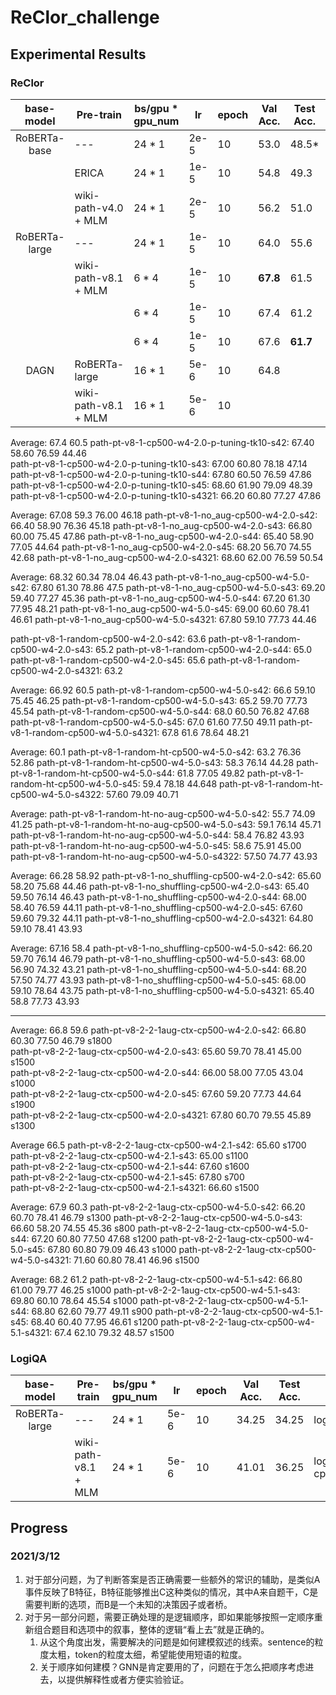 # ReClor_challenge


## Experimental Results

### ReClor

|   base-model |       Pre-train       | bs/gpu * gpu_num | lr   | epoch | Val Acc. | Test Acc. | path |
| :----------: | --------------------- | ---------------- | ---- | ----- | -------- | --------- | ---- |
| RoBERTa-base |  ---                  | 24 * 1           | 2e-5 |   10  |  53.0    |  48.5*    | roberta.base.2.0 |
|              |  ERICA                | 24 * 1           | 1e-5 |   10  |  54.8    |  49.3     | roberta.base.erica.ep.rp.1.0 |
|              |  wiki-path-v4.0 + MLM | 24 * 1           | 2e-5 |   10  |  56.2    |  51.0     | roberta.base.wiki_erica_path_v4_0.2.0_cp500.1.0.2080Ti |
| RoBERTa-large|  ---                  | 24 * 1           | 1e-5 |   10  |  64.0    |  55.6     | roberta.large.2.0 |
|              |  wiki-path-v8.1 + MLM | 6 * 4            | 1e-5 |   10  |**67.8**  |  61.5     | roberta.large.wiki_erica_path_v8.1.1.2080ti-cp500.2.0.w4.2080Ti |
|              |                       | 6 * 4            | 1e-5 |   10  |  67.4    |  61.2     | roberta.large.wiki_erica_path_v8.1.1.2080ti-cp500.4.0.w4.2080Ti (Re-use the head of pre-training) |
|              |                       | 6 * 4            | 1e-5 |   10  |  67.6    |**61.7**   | roberta.large.wiki_erica_path_v8.1.1.2080ti-cp500.5.0.w4.2080Ti |
| DAGN         |  RoBERTa-large        | 16 * 1           | 5e-6 |   10  |  64.8    |           |   |
|              |  wiki-path-v8.1 + MLM | 16 * 1           | 5e-6 |   10  |          |           |   |

Average: 67.4 60.5
path-pt-v8-1-cp500-w4-2.0-p-tuning-tk10-s42: 67.40 58.60 76.59 44.46  
path-pt-v8-1-cp500-w4-2.0-p-tuning-tk10-s43: 67.00 60.80 78.18 47.14  
path-pt-v8-1-cp500-w4-2.0-p-tuning-tk10-s44: 67.80 60.50 76.59 47.86  
path-pt-v8-1-cp500-w4-2.0-p-tuning-tk10-s45: 68.60 61.90 79.09 48.39  
path-pt-v8-1-cp500-w4-2.0-p-tuning-tk10-s4321: 66.20 60.80 77.27 47.86  

Average: 67.08 59.3 76.00 46.18
path-pt-v8-1-no_aug-cp500-w4-2.0-s42: 66.40 58.90 76.36 45.18
path-pt-v8-1-no_aug-cp500-w4-2.0-s43: 66.80 60.00 75.45 47.86
path-pt-v8-1-no_aug-cp500-w4-2.0-s44: 65.40 58.90 77.05 44.64
path-pt-v8-1-no_aug-cp500-w4-2.0-s45: 68.20 56.70 74.55 42.68
path-pt-v8-1-no_aug-cp500-w4-2.0-s4321: 68.60 62.00 76.59 50.54

Average: 68.32 60.34 78.04 46.43
path-pt-v8-1-no_aug-cp500-w4-5.0-s42: 67.80 61.30 78.86 47.5
path-pt-v8-1-no_aug-cp500-w4-5.0-s43: 69.20 59.40 77.27 45.36
path-pt-v8-1-no_aug-cp500-w4-5.0-s44: 67.20 61.30 77.95 48.21
path-pt-v8-1-no_aug-cp500-w4-5.0-s45: 69.00 60.60 78.41 46.61
path-pt-v8-1-no_aug-cp500-w4-5.0-s4321: 67.80 59.10 77.73 44.46

path-pt-v8-1-random-cp500-w4-2.0-s42: 63.6
path-pt-v8-1-random-cp500-w4-2.0-s43: 65.2
path-pt-v8-1-random-cp500-w4-2.0-s44: 65.0 
path-pt-v8-1-random-cp500-w4-2.0-s45: 65.6
path-pt-v8-1-random-cp500-w4-2.0-s4321: 63.2

Average: 66.92 60.5 
path-pt-v8-1-random-cp500-w4-5.0-s42: 66.6 59.10 75.45 46.25
path-pt-v8-1-random-cp500-w4-5.0-s43: 65.2 59.70 77.73 45.54
path-pt-v8-1-random-cp500-w4-5.0-s44: 68.0 60.50 76.82 47.68
path-pt-v8-1-random-cp500-w4-5.0-s45: 67.0 61.60 77.50 49.11
path-pt-v8-1-random-cp500-w4-5.0-s4321: 67.8 61.6 78.64 48.21

Average: 60.1
path-pt-v8-1-random-ht-cp500-w4-5.0-s42: 63.2 76.36 52.86
path-pt-v8-1-random-ht-cp500-w4-5.0-s43: 58.3 76.14 44.28
path-pt-v8-1-random-ht-cp500-w4-5.0-s44: 61.8 77.05 49.82
path-pt-v8-1-random-ht-cp500-w4-5.0-s45: 59.4 78.18 44.648
path-pt-v8-1-random-ht-cp500-w4-5.0-s4322: 57.60 79.09 40.71

Average: 
path-pt-v8-1-random-ht-no-aug-cp500-w4-5.0-s42: 55.7 74.09 41.25
path-pt-v8-1-random-ht-no-aug-cp500-w4-5.0-s43: 59.1 76.14 45.71
path-pt-v8-1-random-ht-no-aug-cp500-w4-5.0-s44: 58.4 76.82 43.93
path-pt-v8-1-random-ht-no-aug-cp500-w4-5.0-s45: 58.6 75.91 45.00
path-pt-v8-1-random-ht-no-aug-cp500-w4-5.0-s4322: 57.50 74.77 43.93

Average: 66.28 58.92
path-pt-v8-1-no_shuffling-cp500-w4-2.0-s42: 65.60 58.20 75.68 44.46
path-pt-v8-1-no_shuffling-cp500-w4-2.0-s43: 65.40 59.50 76.14 46.43
path-pt-v8-1-no_shuffling-cp500-w4-2.0-s44: 68.00 58.40 76.59 44.11
path-pt-v8-1-no_shuffling-cp500-w4-2.0-s45: 67.60 59.60 79.32 44.11
path-pt-v8-1-no_shuffling-cp500-w4-2.0-s4321: 64.80 59.10 78.41 43.93

Average: 67.16 58.4
path-pt-v8-1-no_shuffling-cp500-w4-5.0-s42: 66.20 59.70 76.14 46.79
path-pt-v8-1-no_shuffling-cp500-w4-5.0-s43: 68.00 56.90 74.32 43.21
path-pt-v8-1-no_shuffling-cp500-w4-5.0-s44: 68.20 57.50 74.77 43.93
path-pt-v8-1-no_shuffling-cp500-w4-5.0-s45: 68.00 59.10 78.64 43.75
path-pt-v8-1-no_shuffling-cp500-w4-5.0-s4321: 65.40 58.8 77.73 43.93

------

Average: 66.8 59.6
path-pt-v8-2-2-1aug-ctx-cp500-w4-2.0-s42: 66.80 60.30 77.50 46.79 s1800  
path-pt-v8-2-2-1aug-ctx-cp500-w4-2.0-s43: 65.60 59.70 78.41 45.00 s1500  
path-pt-v8-2-2-1aug-ctx-cp500-w4-2.0-s44: 66.00 58.00 77.05 43.04 s1000   
path-pt-v8-2-2-1aug-ctx-cp500-w4-2.0-s45: 67.60 59.20 77.73 44.64 s1900  
path-pt-v8-2-2-1aug-ctx-cp500-w4-2.0-s4321: 67.80 60.70 79.55 45.89 s1300

Average 66.5
path-pt-v8-2-2-1aug-ctx-cp500-w4-2.1-s42: 65.60  s1700  
path-pt-v8-2-2-1aug-ctx-cp500-w4-2.1-s43: 65.00  s1100  
path-pt-v8-2-2-1aug-ctx-cp500-w4-2.1-s44: 67.60  s1600   
path-pt-v8-2-2-1aug-ctx-cp500-w4-2.1-s45: 67.80  s700  
path-pt-v8-2-2-1aug-ctx-cp500-w4-2.1-s4321: 66.60  s1500

Average: 67.9 60.3
path-pt-v8-2-2-1aug-ctx-cp500-w4-5.0-s42: 66.20 60.70 78.41 46.79 s1300
path-pt-v8-2-2-1aug-ctx-cp500-w4-5.0-s43: 66.60 58.20 74.55 45.36 s800
path-pt-v8-2-2-1aug-ctx-cp500-w4-5.0-s44: 67.20 60.80 77.50 47.68 s1200
path-pt-v8-2-2-1aug-ctx-cp500-w4-5.0-s45: 67.80 60.80 79.09 46.43 s1000
path-pt-v8-2-2-1aug-ctx-cp500-w4-5.0-s4321: 71.60 60.80 78.41 46.96 s1500

Average: 68.2 61.2
path-pt-v8-2-2-1aug-ctx-cp500-w4-5.1-s42: 66.80 61.00 79.77 46.25 s1000
path-pt-v8-2-2-1aug-ctx-cp500-w4-5.1-s43: 69.80 60.10 78.64 45.54 s1000
path-pt-v8-2-2-1aug-ctx-cp500-w4-5.1-s44: 68.80 62.60 79.77 49.11 s900
path-pt-v8-2-2-1aug-ctx-cp500-w4-5.1-s45: 68.40 60.40 77.95 46.61 s1200
path-pt-v8-2-2-1aug-ctx-cp500-w4-5.1-s4321: 67.4 62.10 79.32 48.57 s1500


### LogiQA

|   base-model |       Pre-train       | bs/gpu * gpu_num | lr   | epoch | Val Acc. | Test Acc. | path |
| :----------: | --------------------- | ---------------- | ---- | ----- | -------- | --------- | ---- |
| RoBERTa-large|  ---                  | 24 * 1           | 5e-6 |   10  |  34.25   |  34.25    | logiqa.roberta.large.2080ti.w3.v2.1 |
|              | wiki-path-v8.1 + MLM  | 24 * 1           | 5e-6 |   10  |  41.01   |  36.25    | logiqa.roberta.large.wiki_erica_path_v8.1.1.2080ti-cp500.w3.v2.1 |

## Progress

### 2021/3/12

1. 对于部分问题，为了判断答案是否正确需要一些额外的常识的辅助，是类似A事件反映了B特征，B特征能够推出C这种类似的情况，其中A来自题干，C是需要判断的选项，而B是一个未知的决策因子或者桥。
2. 对于另一部分问题，需要正确处理的是逻辑顺序，即如果能够按照一定顺序重新组合题目和选项中的叙事，整体的逻辑“看上去”就是正确的。
    1. 从这个角度出发，需要解决的问题是如何建模叙述的线索。sentence的粒度太粗，token的粒度太细，希望能使用短语的粒度。
    2. 关于顺序如何建模？GNN是肯定要用的了，问题在于怎么把顺序考虑进去，以提供解释性或者方便实验验证。
